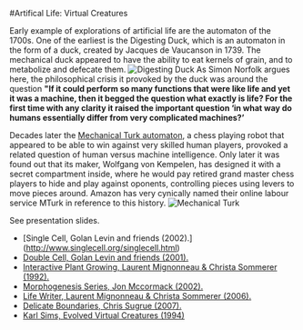 #Artifical Life: Virtual Creatures

Early example of explorations of artificial life are the automaton of the 1700s. One of the earliest is the Digesting Duck, which is an automaton in the form of a duck, created by Jacques de Vaucanson in 1739. The mechanical duck appeared to have the ability to eat kernels of grain, and to metabolize and defecate them. 
![Digesting Duck](https://upload.wikimedia.org/wikipedia/commons/9/9a/Vaucanson_duck1.jpg)
As Simon Norfolk argues here, the philosophical crisis it provoked by the duck was around the question **"If it could perform so many functions that were like life and yet it was a machine, then it begged the question what exactly is life? For the first time with any clarity it raised the important question ‘in what way do humans essentially differ from very complicated machines?’**

Decades later the [Mechanical Turk automaton](https://en.wikipedia.org/wiki/The_Turk), a chess playing robot that appeared to be able to win against very skilled human players, provoked a related question of human versus machine intelligence. Only later it was found out that its maker,  Wolfgang von Kempelen, has designed it with a secret compartment inside, where he would pay retired grand master chess players to hide and play against oponents, controlling pieces using levers to move pieces around. Amazon has very cynically named their online labour service MTurk in reference to this history. 
![Mechanical Turk](https://upload.wikimedia.org/wikipedia/commons/d/d2/Turk-engraving4.jpg)



See presentation slides.

* [Single Cell, Golan Levin and friends (2002).] (http://www.singlecell.org/singlecell.html)
* [Double Cell, Golan Levin and friends (2001).](http://www.singlecell.org/)
* [Interactive Plant Growing, Laurent Mignonneau & Christa Sommerer (1992).](http://www.interface.ufg.ac.at/christa-laurent/WORKS/FRAMES/FrameSet.html) 
* [Morphogenesis Series, Jon Mccormack (2002).](http://jonmccormack.info/~jonmc/sa/artworks/morphogenesis-series/)
* [Life Writer, Laurent Mignonneau & Christa Sommerer (2006).](http://www.interface.ufg.ac.at/christa-laurent/WORKS/FRAMES/FrameSet.html )
* [Delicate Boundaries, Chris Sugrue (2007).](http://csugrue.com/delicateboundaries/) 
* [Karl Sims, Evolved Virtual Creatures (1994)](https://archive.org/details/sims_evolved_virtual_creatures_1994.)

